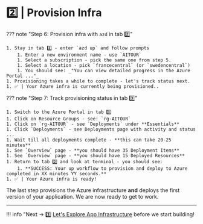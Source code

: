 #  2️⃣ | Provision Infra

??? note "Step 6: Provision infra with `azd` in tab 2️⃣"

    1. Stay in tab 2️⃣ - enter `azd up` and follow prompts
        1. Enter a new environment name - use `AITOUR`
        1. Select a subscription - pick the same one from step 5.
        1. Select a location - pick `francecentral` (or `swedencentral`)
        1. You should see: _"You can view detailed progress in the Azure Portal ..."_
    1. Provisioning takes a while to complete - let's track status next.
    1. ✅ | Your Azure infra is currently being provisioned..

??? note "Step 7: Track provisioning status in tab 3️⃣"

    1. Switch to the Azure Portal in tab 3️⃣
    1. Click on Resource Groups - see: `rg-AITOUR`
    1. Click on `rg-AITOUR` - see `Deployments` under **Essentials**
    1. Click `Deployments` - see Deployments page with activity and status ...
    1. Wait till all deployments complete - **this can take 20-25 minutes**
    1. See `Overview` page - **you should have 35 Deployment Items**
    1. See `Overview` page - **you should have 15 Deployed Resources**
    1. Return to tab 2️⃣ and look at terminal - you should see:
        1. **SUCCESS: Your up workflow to provision and deploy to Azure completed in XX minutes YY seconds.**
    1. ✅ | Your Azure infra is ready!

The last step provisions the Azure infrastructure **and** deploys the first version of your application. We are now ready to get to work.

---

!!! info "Next → 3️⃣ [Let's Explore App Infrastructure](./../03-Workshop-Build/03-infra.md) before we start building!
